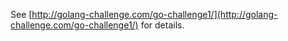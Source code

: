 See [http://golang-challenge.com/go-challenge1/](http://golang-challenge.com/go-challenge1/) for details.